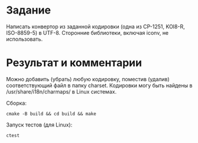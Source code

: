 # Задание

Написать конвертор из заданной кодировки (одна из CP-1251,
KOI8-R, ISO-8859-5) в UTF-8. Сторонние библиотеки, включая iconv,
не использовать.

# Результат и комментарии

Можно добавить (убрать) любую кодировку, поместив (удалив) соответствующий файл в папку charset.
Кодировки могу быть найдены в /usr/share/i18n/charmaps/ в Linux системах.

Сборка:

 `cmake -B build && cd build && make`

Запуск тестов (для Linux): 

`ctest`

